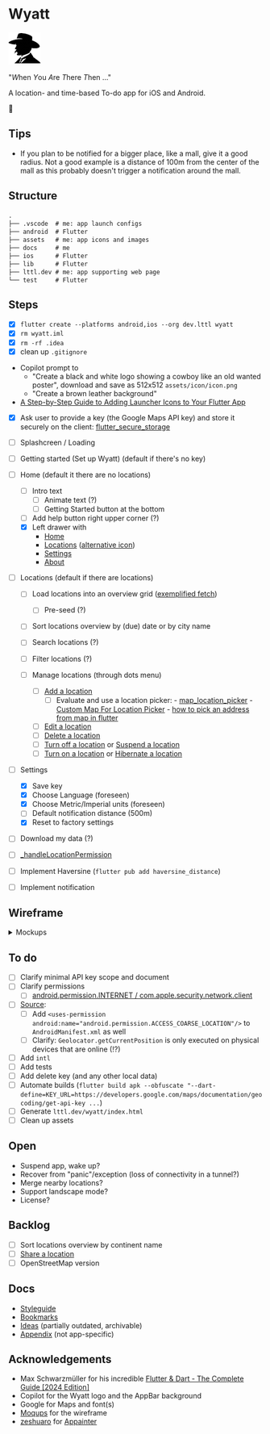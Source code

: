 # Wyatt

![](assets/icon/icon-small.png)

"*W*hen *Y*ou *A*re *T*here *T*hen ..."

A location- and time-based To-do app for iOS and Android.

:construction_worker:

## Tips

- If you plan to be notified for a bigger place, like a mall, give it a good radius. Not a good example is a distance of 100m from the center of the mall as this probably doesn't trigger a notification around the mall.

## Structure

```
.
├── .vscode  # me: app launch configs
├── android  # Flutter
├── assets   # me: app icons and images
├── docs     # me
├── ios      # Flutter
├── lib      # Flutter
├── lttl.dev # me: app supporting web page 
└── test     # Flutter
```

## Steps

- [x] `flutter create --platforms android,ios --org dev.lttl wyatt`
- [x] `rm wyatt.iml`
- [x] `rm -rf .idea`
- [x] clean up `.gitignore`

- Copilot prompt to 
  - "Create a black and white logo showing a cowboy like an old wanted poster", download and save as 512x512 `assets/icon/icon.png`
  - "Create a brown leather background"
- [A Step-by-Step Guide to Adding Launcher Icons to Your Flutter App](https://nikhilsomansahu.medium.com/a-step-by-step-guide-to-adding-launcher-icons-to-your-flutter-app-98b5d7e3bb04)

- [x] Ask user to provide a key (the Google Maps API key) and store it securely on the client: [flutter_secure_storage](https://pub.dev/packages/flutter_secure_storage)

- [ ] Splashcreen / Loading

- [ ] Getting started (Set up Wyatt) (default if there's no key)

- [ ] Home (default it there are no locations)
  - [ ] Intro text
    - [ ] Animate text (?)
    - [ ] Getting Started button at the bottom
  - [ ] Add help button right upper corner (?)
  - [x] Left drawer with
      - [Home](https://api.flutter.dev/flutter/material/Icons/home-constant.html)
      - [Locations](https://api.flutter.dev/flutter/material/Icons/location_on-constant.html) ([alternative icon](https://api.flutter.dev/flutter/material/Icons/pin_drop-constant.html))
      - [Settings](https://api.flutter.dev/flutter/material/Icons/settings-constant.html)
      - [About](https://api.flutter.dev/flutter/material/Icons/info-constant.html)

- [ ] Locations (default if there are locations)
  - [ ] Load locations into an overview grid ([exemplified fetch](https://docs.flutter.dev/cookbook/networking/fetch-data))
    - [ ] Pre-seed (?)
  - [ ] Sort locations overview by (due) date or by city name
  - [ ] Search locations (?)
  - [ ] Filter locations (?)

  - [ ] Manage locations (through dots menu)
    - [ ] [Add a location](https://api.flutter.dev/flutter/material/Icons/add-constant.html)
      - [ ] Evaluate and use a location picker:
            - [map_location_picker](https://pub.dev/packages/map_location_picker)
            - [Custom Map For Location Picker](https://community.flutterflow.io/c/community-custom-widgets/post/custom-map-for-location-picker-kPu8C7qdo1eSy0h)
            - [how to pick an address from map in flutter](https://stackoverflow.com/questions/69443353/how-to-pick-an-address-from-map-in-flutter)
    - [ ] [Edit a location](https://api.flutter.dev/flutter/material/Icons/edit-constant.html)
    - [ ] [Delete a location](https://api.flutter.dev/flutter/material/Icons/delete-constant.html)
    - [ ] [Turn off a location](https://api.flutter.dev/flutter/material/Icons/volume_off-constant.html) or [Suspend a location](https://api.flutter.dev/flutter/material/Icons/location_off-constant.html)
    - [ ] [Turn on a location](https://api.flutter.dev/flutter/material/Icons/volume_up-constant.html) or [Hibernate a location](https://api.flutter.dev/flutter/material/Icons/location_on-constant.html)

- [ ] Settings
  - [x] Save key
  - [x] Choose Language (foreseen)
  - [x] Choose Metric/Imperial units (foreseen)
  - [ ] Default notification distance (500m)
  - [x] Reset to factory settings

- [ ] Download my data (?)

- [ ] [_handleLocationPermission](https://github.com/m5lk3n/locato/blob/main/lib/location_page.dart#L44)

- [ ] Implement Haversine (`flutter pub add haversine_distance`)

- [ ] Implement notification

## Wireframe

<details>
<summary>
Mockups
</summary>

![](docs/wireframe.png)
</details>

## To do

- [ ] Clarify minimal API key scope and document
- [ ] Clarify permissions
  - [ ] [android.permission.INTERNET / com.apple.security.network.client](https://docs.flutter.dev/cookbook/networking/fetch-data)
- [ ] [Source](https://github.com/fernandoptrr/flutter-location-practice/tree/master):
  - [ ] Add `<uses-permission android:name="android.permission.ACCESS_COARSE_LOCATION"/>` to `AndroidManifest.xml` as well
  - [ ] Clarify: `Geolocator.getCurrentPosition` is only executed on physical devices that are online (!?)
- [ ] Add `intl`
- [ ] Add tests
- [ ] Add delete key (and any other local data)
- [ ] Automate builds (`flutter build apk --obfuscate "--dart-define=KEY_URL=https://developers.google.com/maps/documentation/geocoding/get-api-key ...`)
- [ ] Generate `lttl.dev/wyatt/index.html`
- [ ] Clean up assets

## Open

- Suspend app, wake up?
- Recover from "panic"/exception (loss of connectivity in a tunnel?)
- Merge nearby locations?
- Support landscape mode?
- License?

## Backlog

- [ ] Sort locations overview by continent name
- [ ] [Share a location](https://api.flutter.dev/flutter/material/Icons/share_location-constant.html)
- [ ] OpenStreetMap version

## Docs

- [Styleguide](docs/STYLEGUIDE.md)
- [Bookmarks](docs/BOOKMARKS.md)
- [Ideas](docs/IDEAS.md) (partially outdated, archivable)
- [Appendix](docs/APPENDIX.md) (not app-specific)

## Acknowledgements

- Max Schwarzmüller for his incredible [Flutter & Dart - The Complete Guide [2024 Edition]](https://www.udemy.com/course/learn-flutter-dart-to-build-ios-android-apps/)
- Copilot for the Wyatt logo and the AppBar background
- Google for Maps and font(s)
- [Moqups](https://app.moqups.com) for the wireframe
- [zeshuaro](https://github.com/zeshuaro) for [Appainter](https://appainter.dev/)